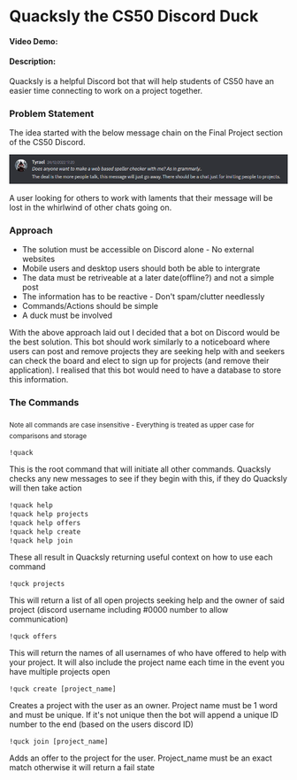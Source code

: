 # Quacksly the CS50 Discord Duck
#### Video Demo:  <URL HERE>
#### Description:

Quacksly is a helpful Discord bot that will help students of CS50 have an easier time connecting to work on a project together.


### Problem Statement
The idea started with the below message chain on the Final Project section of the CS50 Discord.

![Project Seed](/ideas/Seed.png)

A user looking for others to work with laments that their message will be lost in the whirlwind of other chats going on.


### Approach
+ The solution must be accessible on Discord alone - No external websites
+ Mobile users and desktop users should both be able to intergrate
+ The data must be retriveable at a later date(offline?) and not a simple post
+ The information has to be reactive - Don't spam/clutter needlessly
+ Commands/Actions should be simple
+ A duck must be involved

With the above approach laid out I decided that a bot on Discord would be the best solution. This bot should work similarly to a noticeboard where users can post and remove projects they are seeking help with and seekers can check the board and elect to sign up for projects (and remove their application). I realised that this bot would need to have a database to store this information.

### The Commands
<sub>Note all commands are case insensitive - Everything is treated as upper case for comparisons and storage</sub>


```
!quack
```
This is the root command that will initiate all other commands. Quacksly checks any new messages to see if they begin with this, if they do Quacksly will then take action

```
!quack help
!quack help projects
!quack help offers
!quack help create
!quack help join
```
These all result in Quacksly returning useful context on how to use each command

```
!quck projects
```
This will return a list of all open projects seeking help and the owner of said project (discord username including #0000 number to allow communication)

```
!quck offers
```
This will return the names of all usernames of who have offered to help with your project. It will also include the project name each time in the event you have multiple projects open

```
!quck create [project_name]
```
Creates a project with the user as an owner. Project name must be 1 word and must be unique. If it's not unique then the bot will append a unique ID number to the end (based on the users discord ID)

```
!quck join [project_name]
```
Adds an offer to the project for the user. Project_name must be an exact match otherwise it will return a fail state